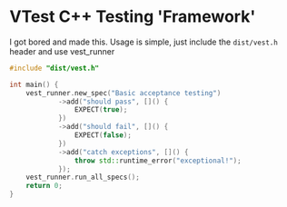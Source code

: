 # VTest C++ Testing 'Framework'

I got bored and made this. Usage is simple, just include the `dist/vest.h` header and use vest_runner 

```C++
#include "dist/vest.h"

int main() {
    vest_runner.new_spec("Basic acceptance testing")
            ->add("should pass", []() {
                EXPECT(true);
            })
            ->add("should fail", []() {
                EXPECT(false);
            })
            ->add("catch exceptions", []() {
                throw std::runtime_error("exceptional!");
            });
    vest_runner.run_all_specs();
    return 0;
}
```
